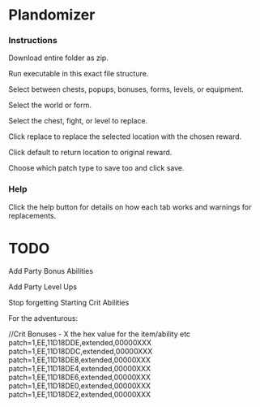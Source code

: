 # Plandomizer

### Instructions

Download entire folder as zip.

Run executable in this exact file structure.

Select between chests, popups, bonuses, forms, levels, or equipment.

Select the world or form.

Select the chest, fight, or level to replace.

Click replace to replace the selected location with the chosen reward.

Click default to return location to original reward.

Choose which patch type to save too and click save.
### Help

Click the help button for details on how each tab works and warnings for replacements.

# TODO

Add Party Bonus Abilities

Add Party Level Ups

Stop forgetting Starting Crit Abilities

For the adventurous:

//Crit Bonuses - X the hex value for the item/ability etc
patch=1,EE,11D18DDE,extended,00000XXX
patch=1,EE,11D18DDC,extended,00000XXX
patch=1,EE,11D18DE8,extended,00000XXX
patch=1,EE,11D18DE4,extended,00000XXX
patch=1,EE,11D18DE6,extended,00000XXX
patch=1,EE,11D18DE0,extended,00000XXX
patch=1,EE,11D18DE2,extended,00000XXX